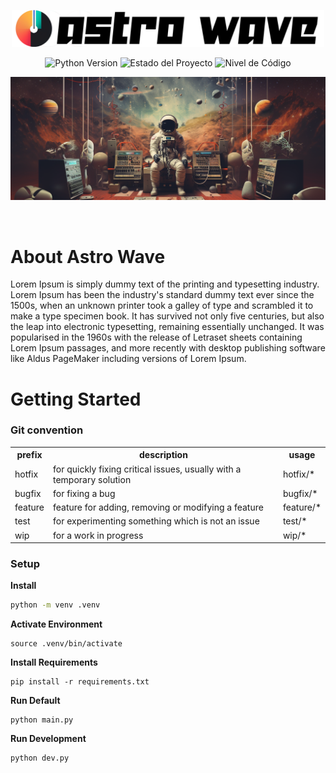 <p align="center">
    <img src="images/logo-text.png" width="500px" />
</p>

<p align="center">
    <img src="https://img.shields.io/badge/python-3.11-blue.svg" alt="Python Version">
    <img src="https://img.shields.io/badge/Status-It's%20Complicated-yellow.svg" alt="Estado del Proyecto">
    <img src="https://img.shields.io/badge/Código%20Level%3F-1000!!!-green.svg" alt="Nivel de Código">
</p>

<p align="center">
    <img src="images/banner.png" />
</p>

<br>

# About Astro Wave

Lorem Ipsum is simply dummy text of the printing and typesetting industry. Lorem Ipsum has been the industry's standard dummy text ever since the 1500s, when an unknown printer took a galley of type and scrambled it to make a type specimen book. It has survived not only five centuries, but also the leap into electronic typesetting, remaining essentially unchanged. It was popularised in the 1960s with the release of Letraset sheets containing Lorem Ipsum passages, and more recently with desktop publishing software like Aldus PageMaker including versions of Lorem Ipsum.

# Getting Started

### Git convention

<table>
  <tr>
    <th>prefix</th>
    <th>description</th>
    <th>usage</th>
  </tr>
  <tr>
    <td>hotfix</td>
    <td>for quickly fixing critical issues,
usually with a temporary solution</td>
    <td>hotfix/*</td>
  </tr>
  <tr>
    <td>bugfix</td>
    <td>for fixing a bug</td>
    <td>bugfix/*</td>
  </tr>
  <tr>
    <td>feature</td>
    <td>feature	for adding, removing or modifying a feature</td>
    <td>feature/*</td>
  </tr>
  <tr>
    <td>test</td>
    <td>for experimenting something which is not an issue</td>
    <td>test/*</td>
  </tr>
  <tr>
    <td>wip</td>
    <td>for a work in progress</td>
    <td>wip/*</td>
  </tr>
</table>

### Setup

**Install**

```sh
python -m venv .venv
```

**Activate Environment**

```
source .venv/bin/activate
```

**Install Requirements**

```
pip install -r requirements.txt
```

**Run Default**

```
python main.py
```

**Run Development**

```
python dev.py
```
